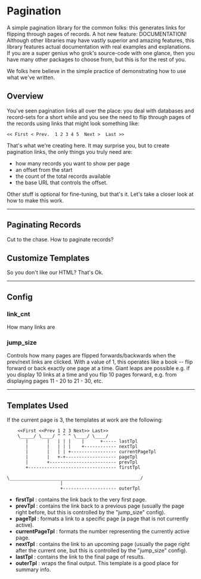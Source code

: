 # Pagination

A simple pagination library for the common folks: this generates links for flipping through pages of records. A hot new feature: DOCUMENTATION!  Although other libraries may have vastly superior and amazing features, this library features actual documentation with real examples and explanations.  If you are a super genius who grok's source-code with one glance, then you have many other packages to choose from, but this is for the rest of you.

We folks here believe in the simple practice of demonstrating how to use what we've written.  

## Overview

You've seen pagination links all over the place: you deal with databases and record-sets for a short while
and you see the need to flip through pages of the records using links that might look something like:

    << First < Prev.  1 2 3 4 5  Next >  Last >>

That's what we're creating here.  It may surprise you, but to create pagination links, the only things you
truly need are:

* how many records you want to show per page
* an offset from the start
* the count of the total records available 
* the base URL that controls the offset.

Other stuff is optional for fine-tuning, but that's it.  Let's take a closer look at how to make this work.

-----------------------------

## Paginating Records

Cut to the chase.  How to paginate records?

## Customize Templates

So you don't like our HTML?  That's Ok.

--------------
## Config

### link_cnt ###

How many links are 

### jump_size ###

Controls how many pages are flipped forwards/backwards when the prev/next links are clicked. With a value of 1, this operates like a book -- flip forward or back exactly one page at a time. Giant leaps are possible e.g. if you display 10 links at a time and you flip 10 pages forward, e.g. from displaying pages 11 - 20 to 21 - 30, etc.


--------------

## Templates Used

If the current page is 3, the templates at work are the following:
    	
    	<<First <<Prev 1 2 3 Next>> Last>>
    	\_____/ \____/ ^ ^ ^ \____/ \____/
    	   |       |   | | |    |      +----- lastTpl
    	   |       |   | | |    +------------ nextTpl
    	   |       |   | | +----------------- currentPageTpl
    	   |       |   +-+------------------- pageTpl
    	   |       +------------------------- prevTpl
    	   +--------------------------------- firstTpl
    
    \_________________________________________________/
                        |
                        +-------------------- outerTpl                        

* **firstTpl** : contains the link back to the very first page.
* **prevTpl** : contains the link back to a previous page (usually the page right before, but this is controlled by the "jump_size" config).
* **pageTpl** : formats a link to a specific page (a page that is not currently active).
* **currentPageTpl** : formats the number representing the currently active page.
* **nextTpl** : contains the link to an upcoming page (usually the page right after the current one, but this is controlled by the "jump_size" config).
* **lastTpl** : contains the link to the final page of results.
* **outerTpl** : wraps the final output. This template is a good place for summary info.
